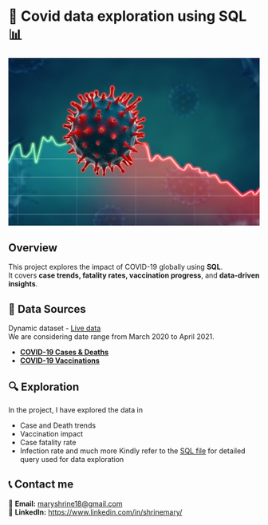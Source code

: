 # 🦠 Covid data exploration using SQL  📊
![Project logo](https://github.com/shrinemary/covid_data_exploration_sql/blob/main/covid_logo.jpg)

## Overview
This project explores the impact of COVID-19 globally using **SQL**.  
It covers **case trends, fatality rates, vaccination progress**, and **data-driven insights**.

## 📂 Data Sources 
Dynamic dataset - [Live data](https://ourworldindata.org/covid-deaths)  
We are considering date range from March 2020 to April 2021. 
- [**COVID-19 Cases & Deaths**](https://github.com/shrinemary/covid_data_exploration_sql/blob/main/CovidDeaths.csv)
- [**COVID-19 Vaccinations**](https://github.com/shrinemary/covid_data_exploration_sql/blob/main/CovidVaccinations.csv)

##  🔍 Exploration
In the project, I have explored the data in 
- Case and Death trends
- Vaccination impact
- Case fatality rate
- Infection rate and much more
Kindly refer to the [SQL file](https://github.com/shrinemary/covid_data_exploration_sql/blob/main/CovidExplorationSQL.sql) for detailed query used for data exploration


## 📞 Contact me
📧 **Email:** maryshrine18@gmail.com  
🔗 **LinkedIn:** https://www.linkedin.com/in/shrinemary/
